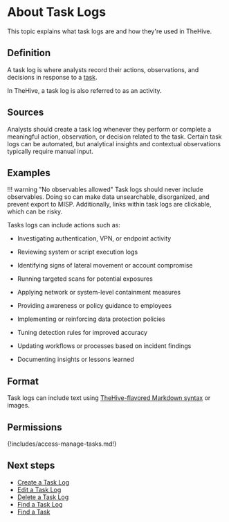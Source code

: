# About Task Logs

This topic explains what task logs are and how they're used in TheHive.

## Definition

A task log is where analysts record their actions, observations, and decisions in response to a [task](about-tasks.md).

In TheHive, a task log is also referred to as an activity.

## Sources

Analysts should create a task log whenever they perform or complete a meaningful action, observation, or decision related to the task. Certain task logs can be automated, but analytical insights and contextual observations typically require manual input.

## Examples

!!! warning "No observables allowed"
    Task logs should never include observables. Doing so can make data unsearchable, disorganized, and prevent export to MISP. Additionally, links within task logs are clickable, which can be risky.

Tasks logs can include actions such as:

* Investigating authentication, VPN, or endpoint activity
* Reviewing system or script execution logs
* Identifying signs of lateral movement or account compromise
* Running targeted scans for potential exposures

* Applying network or system-level containment measures

* Providing awareness or policy guidance to employees
* Implementing or reinforcing data protection policies

* Tuning detection rules for improved accuracy
* Updating workflows or processes based on incident findings

* Documenting insights or lessons learned

## Format

Task logs can include text using [TheHive-flavored Markdown syntax](../../thehive-flavored-markdown.md) or images.

## Permissions

{!includes/access-manage-tasks.md!}

<h2>Next steps</h2>

* [Create a Task Log](create-a-task-log.md)
* [Edit a Task Log](edit-a-task-log.md)
* [Delete a Task Log](delete-a-task-log.md)
* [Find a Task Log](../tasks/search-for-tasks/find-a-task-log.md)
* [Find a Task](../tasks/search-for-tasks/find-a-task.md)